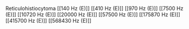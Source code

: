Reticulohistiocytoma
[[140 Hz (E)]]
[[410 Hz (E)]]
[[970 Hz (E)]]
[[7500 Hz (E)]]
[[10720 Hz (E)]]
[[20000 Hz (E)]]
[[57500 Hz (E)]]
[[175870 Hz (E)]]
[[415700 Hz (E)]]
[[568430 Hz (E)]]